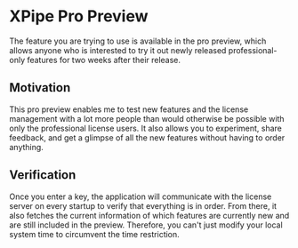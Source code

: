 # XPipe Pro Preview

The feature you are trying to use is available in the pro preview, which allows anyone who is interested to try it out newly released professional-only features for two weeks after their release.

## Motivation

This pro preview enables me to test new features and the license management with a lot more people than would otherwise be possible with only the professional license users. It also allows you to experiment, share feedback, and get a glimpse of all the new features without having to order anything.

## Verification

Once you enter a key, the application will communicate with the license server on every startup to verify that everything is in order. From there, it also fetches the current information of which features are currently new and are still included in the preview. Therefore, you can't just modify your local system time to circumvent the time restriction.
